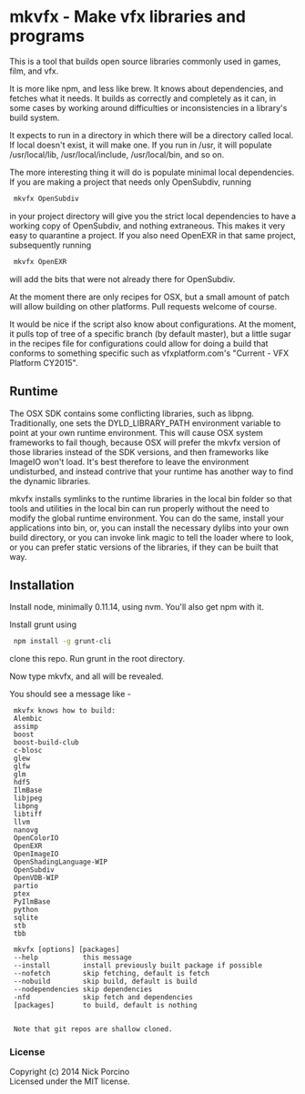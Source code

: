 # mkvfx - Make vfx libraries and programs

This is a tool that builds open source libraries commonly used in
games, film, and vfx.

It is more like npm, and less like brew. It knows about dependencies, and
fetches what it needs. It builds as correctly and completely as it can, in
some cases by working around difficulties or inconsistencies in a library's
build system.

It expects to run in a directory in which there will be a directory called
local. If local doesn't exist, it will make one. If you run in /usr, it
will populate /usr/local/lib, /usr/local/include, /usr/local/bin, and so on.

The more interesting thing it will do is populate minimal local dependencies.
If you are making a project that needs only OpenSubdiv, running 

```sh
 mkvfx OpenSubdiv
```

in your project directory will give you the strict local dependencies to
have a working copy of OpenSubdiv, and nothing extraneous. This makes it
very easy to quarantine a project. If you also need OpenEXR in that same
project, subsequently running

```sh
 mkvfx OpenEXR
```

will add the bits that were not already there for OpenSubdiv.

At the moment there are only recipes for OSX, but a small amount of patch
will allow building on other platforms. Pull requests welcome of course.

It would be nice if the script also know about configurations. At the 
moment, it pulls top of tree of a specific branch (by default master), but
a little sugar in the recipes file for configurations could allow for
doing a build that conforms to something specific such as vfxplatform.com's
"Current - VFX Platform CY2015".

## Runtime

The OSX SDK contains some conflicting libraries, such as libpng. Traditionally,
one sets the DYLD_LIBRARY_PATH environment variable to point at your own runtime
environment. This will cause OSX system frameworks to fail though, because OSX
will prefer the mkvfx version of those libraries instead of the SDK versions, and
then frameworks like ImageIO won't load. It's best therefore to leave the
environment undisturbed, and instead contrive that your runtime has another way
to find the dynamic libraries.

mkvfx installs symlinks to the runtime libraries in the local bin folder so that
tools and utilities in the local bin can run properly without the need to modify
the global runtime environment. You can do the same, install your applications into
bin, or, you can install the necessary dylibs into your own build directory, or
you can invoke link magic to tell the loader where to look, or you can prefer
static versions of the libraries, if they can be built that way.

## Installation

Install node, minimally 0.11.14, using nvm. You'll also get npm with it.

Install grunt using

```sh
 npm install -g grunt-cli
```

clone this repo. Run grunt in the root directory.

Now type mkvfx, and all will be revealed.

You should see a message like -

```
 mkvfx knows how to build:
 Alembic
 assimp
 boost
 boost-build-club
 c-blosc
 glew
 glfw
 glm
 hdf5
 IlmBase
 libjpeg
 libpng
 libtiff
 llvm
 nanovg
 OpenColorIO
 OpenEXR
 OpenImageIO
 OpenShadingLanguage-WIP
 OpenSubdiv
 OpenVDB-WIP
 partio
 ptex
 PyIlmBase
 python
 sqlite
 stb
 tbb

 mkvfx [options] [packages]
 --help           this message
 --install        install previously built package if possible
 --nofetch        skip fetching, default is fetch
 --nobuild        skip build, default is build
 --nodependencies skip dependencies
 -nfd             skip fetch and dependencies
 [packages]       to build, default is nothing


 Note that git repos are shallow cloned.
```






### License
Copyright (c) 2014 Nick Porcino  
Licensed under the MIT license.
